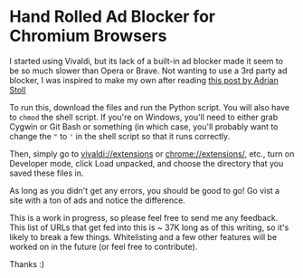 # Hand Rolled Ad Blocker for Chromium Browsers

I started using Vivaldi, but its lack of a built-in ad blocker made it seem to be so much slower than Opera or Brave. Not wanting to use a 3rd party ad blocker, I was inspired to make my own after reading [this post by Adrian Stoll](https://www.adrianstoll.com/dyi-adblocker/)

To run this, download the files and run the Python script. You will also have to `chmod` the shell script. If you're on Windows, you'll need to either grab Cygwin or Git Bash or something (in which case, you'll probably want to change the `"` to `'` in the shell script so that it runs correctly.

Then, simply go to [vivaldi://extensions](vivaldi://extensions) or [chrome://extensions/](chrome://extensions/), etc., turn on Developer mode, click Load unpacked, and choose the directory that you saved these files in. 

As long as you didn't get any errors, you should be good to go! Go vist a site with a ton of ads and notice the difference.

This is a work in progress, so please feel free to send me any feedback. This list of URLs that get fed into this is ~ 37K long as of this writing, so it's likely to break a few things. Whitelisting and a few other features will be worked on in the future (or feel free to contribute).

Thanks :)
